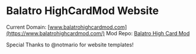 # Balatro HighCardMod Website

Current Domain: [www.balatrohighcardmod.com](https://www.balatrohighcardmod.com/)
Mod Repo: [Balatro High Card Mod](https://github.com/Ken-Shi/Balatro_HighCardMod)

Special Thanks to @notmario for website templates!
